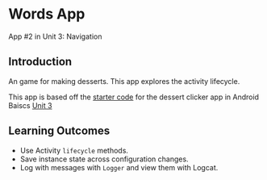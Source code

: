 # Words App
App \#2 in Unit 3: Navigation

## Introduction
An game for making desserts. This app explores the activity lifecycle.

This app is based off the [starter code](https://github.com/google-developer-training/android-basics-kotlin-dessert-clicker-app/tree/starter)
for the dessert clicker app in Android Baiscs [Unit 3](https://developer.android.com/courses/android-basics-kotlin/unit-3)

## Learning Outcomes
- Use Activity `lifecycle` methods.
- Save instance state across configuration changes.
- Log with messages with `Logger` and view them with Logcat.
